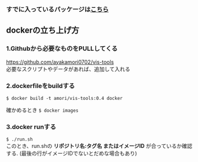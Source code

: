 ### すでに入っているパッケージは[こちら](https://github.com/jupyter/docker-stacks/wiki/aarch64-datascience-notebook-bada6c21e945)

## dockerの立ち上げ方  

### **1.Githubから必要なものをPULLしてくる**  
https://github.com/ayakamori0702/vis-tools  
必要なスクリプトやデータがあれば、追加して入れる
### **2.dockerfileをbuildする**  
```$ docker build -t amori/vis-tools:0.4 docker```  

確かめるとき
```$ docker images```

### **3.docker runする**  
```$ ./run.sh```  
このとき、run.shの **リポジトリ名:タグ名 またはイメージID** が合っているか確認する.
(最後の行がイメージIDでないとだめな場合もあり)




